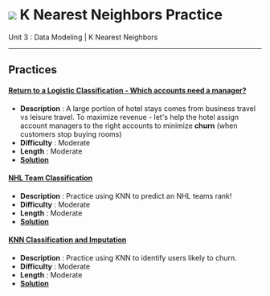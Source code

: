 # ![](https://ga-dash.s3.amazonaws.com/production/assets/logo-9f88ae6c9c3871690e33280fcf557f33.png) K Nearest Neighbors Practice

Unit 3  : Data Modeling | K Nearest Neighbors

---

## Practices


#### [Return to a Logistic Classification - Which accounts need a manager?](LogReg_Customer_Project.ipynb)
  - **Description** : A large portion of hotel stays comes from business travel vs leisure travel. To maximize revenue - let's help the hotel assign account managers to the right accounts to minimize **churn** (when customers stop buying rooms)
  - **Difficulty** : Moderate
  - **Length** : Moderate
  - **[Solution](./solution-code/LogReg_Proj_Solution.ipynb)**

#### [NHL Team Classification](NHL_classification_with_knn-lab.ipynb)
  - **Description** : Practice using KNN to predict an NHL teams rank!
  - **Difficulty** : Moderate
  - **Length** : Moderate
  - **[Solution](./solution-code/NHL_classification_with_knn-lab-solutions.ipynb)**


#### [KNN Classification and Imputation](knn_classification_imputation-lab.ipynb)
  - **Description** : Practice using KNN to identify users likely to churn.
  - **Difficulty** : Moderate
  - **Length** : Moderate
  - **[Solution](./solution-code/knn_classification_imputation-lab-solutions.ipynb)**

  
  
